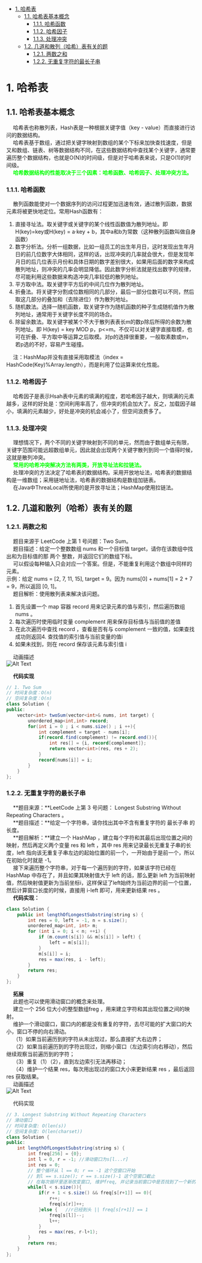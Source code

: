 

<!-- TOC -->

- [1. 哈希表](#1-哈希表)
    - [1.1. 哈希表基本概念](#11-哈希表基本概念)
        - [1.1.1. 哈希函数](#111-哈希函数)
        - [1.1.2. 哈希因子](#112-哈希因子)
        - [1.1.3. 处理冲突](#113-处理冲突)
    - [1.2. 几道和散列（哈希）表有关的题](#12-几道和散列哈希表有关的题)
        - [1.2.1. 两数之和](#121-两数之和)
        - [1.2.2. 无重复字符的最长子串](#122-无重复字符的最长子串)

<!-- /TOC -->

# 1. 哈希表  
<!-- 
https://mp.weixin.qq.com/s/OHROn0ya_nWR6qkaSFmacw
-->
## 1.1. 哈希表基本概念  
&emsp; 哈希表也称散列表，Hash表是一种根据关键字值（key - value）而直接进行访问的数据结构。  
&emsp; 哈希表基于数组，通过把关键字映射到数组的某个下标来加快查找速度，但是又和数组、链表、树等数据结构不同，在这些数据结构中查找某个关键字，通常要遍历整个数据结构，也就是O(N)的时间级，但是对于哈希表来说，只是O(1)的时间级。  
&emsp; **<font color = "lime">哈希数据结构的性能取决于三个因素：哈希函数、哈希因子、处理冲突方法。</font>**  

### 1.1.1. 哈希函数  
&emsp; 散列函数能使对一个数据序列的访问过程更加迅速有效，通过散列函数，数据元素将被更快地定位。常用Hash函数有：  
1. 直接寻址法。取关键字或关键字的某个线性函数值为散列地址。即H(key)=key或H(key) = a·key + b，其中a和b为常数（这种散列函数叫做自身函数）  
2. 数字分析法。分析一组数据，比如一组员工的出生年月日，这时发现出生年月日的前几位数字大体相同，这样的话，出现冲突的几率就会很大，但是发现年月日的后几位表示月份和具体日期的数字差别很大，如果用后面的数字来构成散列地址，则冲突的几率会明显降低。因此数字分析法就是找出数字的规律，尽可能利用这些数据来构造冲突几率较低的散列地址。  
3. 平方取中法。取关键字平方后的中间几位作为散列地址。  
4. 折叠法。将关键字分割成位数相同的几部分，最后一部分位数可以不同，然后取这几部分的叠加和（去除进位）作为散列地址。  
5. 随机数法。选择一随机函数，取关键字作为随机函数的种子生成随机值作为散列地址，通常用于关键字长度不同的场合。  
6. 除留余数法。取关键字被某个不大于散列表表长m的数p除后所得的余数为散列地址。即 H(key) = key MOD p，p<=m。不仅可以对关键字直接取模，也可在折叠、平方取中等运算之后取模。对p的选择很重要，一般取素数或m，若p选的不好，容易产生碰撞。  

&emsp; 注：HashMap并没有直接采用取模法（index = HashCode(Key)%Array.length），而是利用了位运算来优化性能。  

### 1.1.2. 哈希因子  
&emsp; 哈希因子是表示Hsah表中元素的填满的程度，若哈希因子越大，则填满的元素越多，这样的好处是：空间利用率高了，但冲突的机会加大了。反之，加载因子越小，填满的元素越少，好处是冲突的机会减小了，但空间浪费多了。  

### 1.1.3. 处理冲突
&emsp; 理想情况下，两个不同的关键字映射到不同的单元，然而由于数组单元有限，关键字范围可能远超数组单元，因此就会出现两个关键字散列到同一个值得时候，这就是散列冲突。  
&emsp; **<font color = "lime">常用的哈希冲突解决方法有两类，</font><font color = "lime">开放寻址法和拉链法。</font>**  
&emsp; 处理冲突的方法决定了哈希表的数据结构。采用开放地址法，哈希表的数据结构是一维数组；采用链地址法，哈希表的数据结构是数组加链表。  
&emsp; 在Java中ThreaLocal所使用的是开放寻址法；HashMap使用拉链法。  
<!-- 
处理冲突方法:常用的哈希冲突解决方法有两类，开放寻址法和拉链法（chaining）。
1. 开放寻址法；Hi=(H(key) + di) MOD m,i=1,2,…，k(k<=m-1)，其中H(key)为散列函数，m为散列表长，di为增量序列，可有下列三种取法：
1). di=1,2,3,…，m-1，称线性探测再散列；
2). di=1^2,-1^2,2^2,-2^2,3^2,…，±k^2,(k<=m/2)称二次探测再散列；
3). di=伪随机数序列，称伪随机探测再散列。
2. 再散列法：Hi=RHi(key),i=1,2,…，k RHi均是不同的散列函数，即在同义词产生地址冲突时计算另一个散列函数地址，直到冲突不再发生，这种方法不易产生“聚集”，但增加了计算时间。
3. 链地址法(拉链法)
4. 建立一个公共溢出区
-->

## 1.2. 几道和散列（哈希）表有关的题  
<!-- 
几道和散列（哈希）表有关的面试题
https://www.cnblogs.com/fivestudy/p/10537611.html
-->

### 1.2.1. 两数之和  
&emsp; 题目来源于 LeetCode 上第 1 号问题：Two Sum。  
&emsp; 题目描述：给定一个整数数组 nums 和一个目标值 target，请你在该数组中找出和为目标值的那 两个 整数，并返回它们的数组下标。  
&emsp; 可以假设每种输入只会对应一个答案。但是，不能重复利用这个数组中同样的元素。  
示例：给定 nums = [2, 7, 11, 15], target = 9。因为 nums[0] + nums[1] = 2 + 7 = 9，所以返回 [0, 1]。  
&emsp; 题目解析：使用散列表来解决该问题。  
1. 首先设置一个 map 容器 record 用来记录元素的值与索引，然后遍历数组 nums 。  
2. 每次遍历时使用临时变量 complement 用来保存目标值与当前值的差值
3. 在此次遍历中查找 record ，查看是否有与 complement 一致的值，如果查找成功则返回4. 查找值的索引值与当前变量的值i
5. 如果未找到，则在 record 保存该元素与索引值 i

&emsp; 动画描述  
![Alt Text](https://gitee.com/wt1814/pic-host/raw/master/images/java/function/644.gif)  

&emsp; **代码实现**  

```java
// 1. Two Sum
// 时间复杂度：O(n)
// 空间复杂度：O(n)
class Solution {
public:
    vector<int> twoSum(vector<int>& nums, int target) {
        unordered_map<int,int> record;
        for(int i = 0 ; i < nums.size() ; i ++){
            int complement = target - nums[i];
            if(record.find(complement) != record.end()){
                int res[] = {i, record[complement]};
                return vector<int>(res, res + 2);
            }
            record[nums[i]] = i;
        }
    }
};
```

### 1.2.2. 无重复字符的最长子串  
&emsp; **题目来源：**LeetCode 上第 3 号问题： Longest Substring Without Repeating Characters 。  
&emsp; **题目描述：**给定一个字符串，请你找出其中不含有重复字符的 最长子串 的长度。  
&emsp; **题目解析：**建立一个 HashMap ，建立每个字符和其最后出现位置之间的映射，然后再定义两个变量 res 和 left ，其中 res 用来记录最长无重复子串的长度，left 指向该无重复子串左边的起始位置的前一个，一开始由于是前一个，所以在初始化时就是 -1。  
&emsp; 接下来遍历整个字符串，对于每一个遍历到的字符，如果该字符已经在 HashMap 中存在了，并且如果其映射值大于 left 的话，那么更新 left 为当前映射值，然后映射值更新为当前坐标i，这样保证了left始终为当前边界的前一个位置，然后计算窗口长度的时候，直接用 i-left 即可，用来更新结果 res 。  
&emsp; **代码实现：**  

```java
class Solution {
    public int lengthOfLongestSubstring(string s) {
        int res = 0, left = -1, n = s.size();
        unordered_map<int, int> m;
        for (int i = 0; i < n; ++i) {
            if (m.count(s[i]) && m[s[i]] > left) {
                left = m[s[i]];  
            }
            m[s[i]] = i;
            res = max(res, i - left);            
        }
        return res;
    }
};
```

&emsp; **拓展**  
&emsp; 此题也可以使用滑动窗口的概念来处理。  
&emsp; 建立一个 256 位大小的整型数组freg ，用来建立字符和其出现位置之间的映射。  
&emsp; 维护一个滑动窗口，窗口内的都是没有重复的字符，去尽可能的扩大窗口的大小，窗口不停的向右滑动。  
&emsp; （1）如果当前遍历到的字符从未出现过，那么直接扩大右边界；  
&emsp; （2）如果当前遍历到的字符出现过，则缩小窗口（左边索引向右移动），然后继续观察当前遍历到的字符；  
&emsp; （3）重复（1）（2），直到左边索引无法再移动；  
&emsp; （4）维护一个结果 res，每次用出现过的窗口大小来更新结果 res ，最后返回 res 获取结果。  
&emsp; 动画描述  
![Alt Text](https://gitee.com/wt1814/pic-host/raw/master/images/java/function/645.gif)  

&emsp; 代码实现  

```java
// 3. Longest Substring Without Repeating Characters
// 滑动窗口
// 时间复杂度: O(len(s))
// 空间复杂度: O(len(charset))
class Solution {
public:
    int lengthOfLongestSubstring(string s) {
        int freq[256] = {0};
        int l = 0, r = -1; //滑动窗口为s[l...r]
        int res = 0;
        // 整个循环从 l == 0; r == -1 这个空窗口开始
        // 到l == s.size(); r == s.size()-1 这个空窗口截止
        // 在每次循环里逐渐改变窗口, 维护freq, 并记录当前窗口中是否找到了一个新的最优值
        while(l < s.size()){
            if(r + 1 < s.size() && freq[s[r+1]] == 0){
                r++;
                freq[s[r]]++;
            }else {   //r已经到头 || freq[s[r+1]] == 1
                freq[s[l]]--;
                l++;
            }
            res = max(res, r-l+1);
        }
        return res;
    }
};
```


